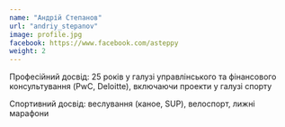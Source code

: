 ```yaml
---
name: "Андрій Степанов"
url: "andriy_stepanov"
image: profile.jpg
facebook: https://www.facebook.com/asteppy
weight: 2
---
```


Професійний досвід: 25 років у галузі управлінського та фінансового
консультування (PwC, Deloitte), включаючи проекти у галузі спорту

Спортивний досвід: веслування (каное, SUP), велоспорт, лижні марафони
